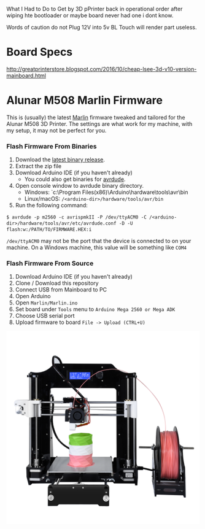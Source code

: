 What I Had to Do to Get by 3D pPrinter back in operational order after wiping hte bootloader or maybe board never had one i dont know.

Words of caution do not Plug 12V into 5v BL Touch will render part useless.

# Board Specs
http://greatprinterstore.blogspot.com/2016/10/cheap-lsee-3d-v10-version-mainboard.html

# Alunar M508 Marlin Firmware

This is (usually) the latest [Marlin](https://github.com/MarlinFirmware/Marlin) firmware tweaked and tailored for the Alunar M508 3D Printer. The settings are what work for my machine, with my setup, it may not be perfect for you.

### Flash Firmware From Binaries

1. Download the [latest binary release](https://github.com/camalot/alunar-prusa-i3-marlin-i3-firmware/releases/latest).
1. Extract the zip file
1. Download Arduino IDE (if you haven't already)
	- You could also get binaries for [avrdude](http://www.nongnu.org/avrdude/).
1. Open console window to avrdude binary directory. 
	- Windows: `c:\Program Files(x86)\Arduino\hardware\tools\avr\bin
	- Linux/macOS: `/<arduino-dir>/hardware/tools/avr/bin`
1. Run the following command:
```
$ avrdude -p m2560 -c avrispmkII -P /dev/ttyACM0 -C /<arduino-dir>/hardware/tools/avr/etc/avrdude.conf -D -U flash:w:/PATH/TO/FIRMWARE.HEX:i
```
`/dev/ttyACM0` may not be the port that the device is connected to on your machine. On a Windows machine, this value will be something like `COM4`

### Flash Firmware From Source

1. Download Arduino IDE (if you haven't already)
1. Clone / Download this repository
1. Connect USB from Mainboard to PC
1. Open Arduino
1. Open `Marlin/Marlin.ino`
1. Set board under `Tools` menu to `Arduino Mega 2560 or Mega ADK`
1. Choose USB serial port
1. Upload firmware to board `File -> Upload (CTRL+U)`

![](https://github.com/camalot/alunar-prusa-i3-marlin-i3-firmware/raw/develop/assets/finish-A.jpg)
